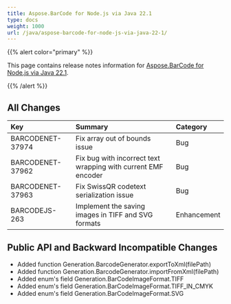 ```yaml
---
title: Aspose.BarCode for Node.js via Java 22.1
type: docs
weight: 1000
url: /java/aspose-barcode-for-node-js-via-java-22-1/
---
```


{{% alert color="primary" %}} 

This page contains release notes information for [Aspose.BarCode for Node.js via Java 22.1](https://downloads.aspose.com/barcode/nodejs/new-releases/aspose.barcode-for-node.js-via-java-22.1/).

{{% /alert %}} 
## **All Changes**

|**Key**|**Summary**|**Category**|
| :- | :- | :- |
|BARCODENET-37974|Fix array out of bounds issue|Bug|
|BARCODENET-37962|Fix bug with incorrect text wrapping with current EMF encoder|Bug|
|BARCODENET-37963|Fix SwissQR codetext serialization issue|Bug|
|BARCODEJS-263|Implement the saving images in TIFF and SVG formats|Enhancement|

## **Public API and Backward Incompatible Changes**
- Added function Generation.BarcodeGenerator.exportToXml(filePath)
- Added function Generation.BarcodeGenerator.importFromXml(filePath)
- Added enum's field Generation.BarCodeImageFormat.TIFF
- Added enum's field Generation.BarCodeImageFormat.TIFF_IN_CMYK
- Added enum's field Generation.BarCodeImageFormat.SVG
